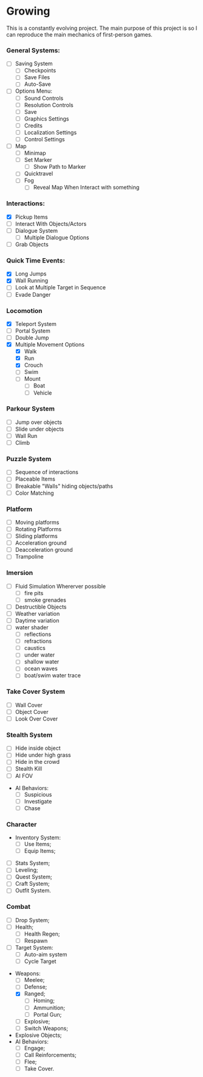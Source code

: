 # Growing
This is a constantly evolving project. The main purpose of this project is so I can reproduce the main mechanics of first-person games.

### General Systems:
- [ ] Saving System
    - [ ] Checkpoints
    - [ ] Save Files
    - [ ] Auto-Save
- [ ] Options Menu:
    - [ ] Sound Controls
    - [ ] Resolution Controls
    - [ ] Save
    - [ ] Graphics Settings
    - [ ] Credits
    - [ ] Localization Settings
    - [ ] Control Settings
- [ ] Map
    - [ ] Minimap
    - [ ] Set Marker
        - [ ] Show Path to Marker
    - [ ] Quicktravel
    - [ ] Fog
        - [ ] Reveal Map When Interact with something
        
### Interactions:
- [x] Pickup Items
- [ ] Interact With Objects/Actors
- [ ] Dialogue System
    - [ ] Multiple Dialogue Options 
- [ ] Grab Objects

### Quick Time Events:
- [x] Long Jumps
- [x] Wall Running
- [ ] Look at Multiple Target in Sequence
- [ ] Evade Danger
    
### Locomotion
- [x] Teleport System
- [ ] Portal System 
- [ ] Double Jump
- [x] Multiple Movement Options
    - [x] Walk
    - [x] Run
    - [x] Crouch
    - [ ] Swim
    - [ ] Mount
        - [ ] Boat
        - [ ] Vehicle

### Parkour System
- [ ] Jump over objects
- [ ] Slide under objects
- [ ] Wall Run
- [ ] Climb 

### Puzzle System
- [ ] Sequence of interactions
- [ ] Placeable Items
- [ ] Breakable "Walls" hiding objects/paths
- [ ] Color Matching

### Platform
- [ ] Moving platforms
- [ ] Rotating Platforms
- [ ] Sliding platforms
- [ ] Acceleration ground
- [ ] Deacceleration ground
- [ ] Trampoline

### Imersion
- [ ] Fluid Simulation Whererver possible
    - [ ] fire pits
    - [ ] smoke grenades
- [ ] Destructible Objects
- [ ] Weather variation
- [ ] Daytime variation
- [ ] water shader
    - [ ] reflections
    - [ ] refractions
    - [ ] caustics
    - [ ] under water
    - [ ] shallow water
    - [ ] ocean waves
    - [ ] boat/swim water trace

### Take Cover System
- [ ] Wall Cover
- [ ] Object Cover
- [ ] Look Over Cover

### Stealth System
- [ ] Hide inside object
- [ ] Hide under high grass
- [ ] Hide in the crowd
- [ ] Stealth Kill
- [ ] AI FOV
- AI Behaviors:
    - [ ] Suspicious
    - [ ] Investigate
    - [ ] Chase

### Character
- Inventory System:
    - [ ] Use Items;
    - [ ] Equip Items;
- [ ] Stats System;
- [ ] Leveling;
- [ ] Quest System;
- [ ] Craft System;
- [ ] Outfit System.

### Combat
- [ ] Drop System;
- [ ] Health;
    - [ ] Health Regen;
    - [ ] Respawn
- [ ] Target System:
    - [ ] Auto-aim system
    - [ ] Cycle Target
- Weapons:
    - [ ] Meelee;
    - [ ] Defense;
    - [x] Ranged;
        - [ ] Homing;
        - [ ] Ammunition;
        - [ ] Portal Gun;
    - [ ] Explosive;
    - [ ] Switch Weapons;
- Explosive Objects;
- AI Behaviors:
    - [ ] Engage;
    - [ ] Call Reinforcements;
    - [ ] Flee;
    - [ ] Take Cover.